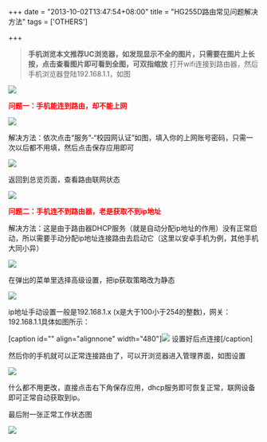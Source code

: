 +++
date = "2013-10-02T13:47:54+08:00"
title = "HG255D路由常见问题解决方法"
tags = ['OTHERS']

+++

> **手机浏览本文推荐UC浏览器，如发现显示不全的图片，只需要在图片上长按，点击查看图片即可看到全图，可双指缩放**
打开wifi连接到路由器，然后手机浏览器登陆192.168.1.1，如图<!--more-->

![](http://wp-ferstar.bcs.duapp.com/2013/10/Screenshot_2013-10-02-13-32-12.png)

<span style="color: #ff0000;">**问题一：手机能连到路由，却不能上网**</span>

![](http://wp-ferstar.bcs.duapp.com/2013/10/%E6%B2%A1%E6%9C%89%E7%99%BB%E5%BD%95%E7%9A%84%E7%8A%B6%E6%80%81.png)

解决方法：依次点击“服务”-“校园网认证”如图，填入你的上网账号密码，只需一次以后都不用填，然后点击保存应用即可

![](http://wp-ferstar.bcs.duapp.com/2013/10/%E5%AE%A2%E6%88%B7%E7%AB%AF%E7%99%BB%E5%BD%95%E9%A1%B5%E9%9D%A2.png)

返回到总览页面，查看路由联网状态

![](http://wp-ferstar.bcs.duapp.com/2013/10/%E6%AD%A3%E5%B8%B8%E8%81%94%E7%BD%91%E7%8A%B6%E6%80%81.png)

<span style="color: #ff0000;">**问题二：手机连不到路由器，老是获取不到ip地址**</span>

解决方法：这是由于路由器DHCP服务（就是自动分配ip地址的作用）没有正常启动，所以需要手动分配ip地址连接路由去启动它（这里以安卓手机为例，其他手机大同小异）

![](http://wp-ferstar.bcs.duapp.com/2013/10/%E6%89%8B%E6%9C%BA%E7%AB%AF%E4%BF%AE%E6%94%B9%E7%BD%91%E7%BB%9C.png)

在弹出的菜单里选择高级设置，把ip获取策略改为静态

![](http://wp-ferstar.bcs.duapp.com/2013/10/%E9%AB%98%E7%BA%A7%E7%BD%91%E7%BB%9C%E8%AE%BE%E7%BD%AE.png)

ip地址手动设置一般是192.168.1.x (x是大于100小于254的整数)，网关：192.168.1.1具体如图所示：

[caption id="" align="alignnone" width="480"]![](http://wp-ferstar.bcs.duapp.com/2013/10/%E8%AF%A6%E7%BB%86ip%E8%AE%BE%E7%BD%AE.png) 设置好后点连接[/caption]

然后你的手机就可以正常连接路由了，可以开浏览器进入管理界面，如图设置

![](http://wp-ferstar.bcs.duapp.com/2013/10/%E9%87%8D%E5%90%AFdhcp%E6%9C%8D%E5%8A%A1.png)

什么都不用更改，直接点击右下角保存应用，dhcp服务即可恢复正常，联网设备即可正常自动获取到ip。

最后附一张正常工作状态图

![](http://wp-ferstar.bcs.duapp.com/2013/10/%E6%AD%A3%E5%B8%B8%E8%BF%90%E8%A1%8C%E7%8A%B6%E6%80%81.png)
